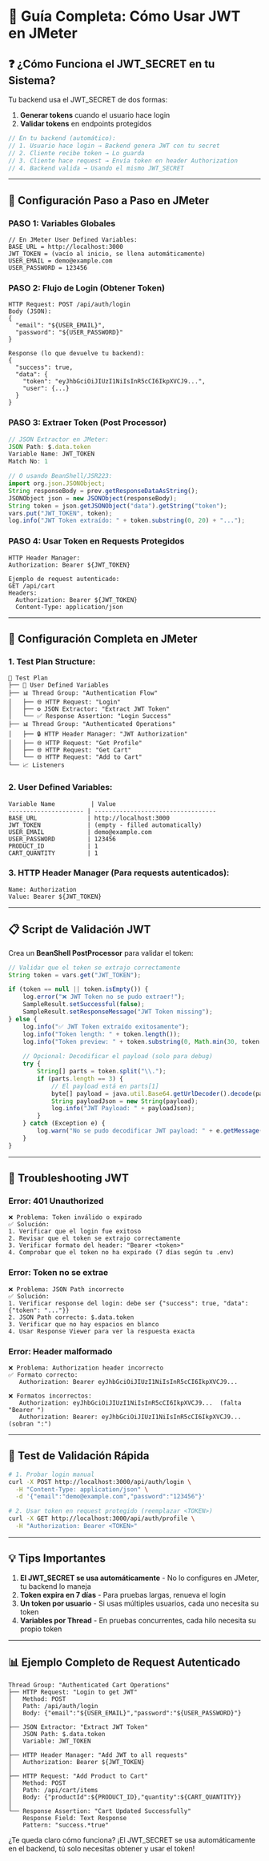 # 🔐 Guía Completa: Cómo Usar JWT en JMeter

## ❓ **¿Cómo Funciona el JWT_SECRET en tu Sistema?**

Tu backend usa el JWT_SECRET de dos formas:
1. **Generar tokens** cuando el usuario hace login
2. **Validar tokens** en endpoints protegidos

```javascript 
// En tu backend (automático):
// 1. Usuario hace login → Backend genera JWT con tu secret
// 2. Cliente recibe token → Lo guarda
// 3. Cliente hace request → Envía token en header Authorization
// 4. Backend valida → Usando el mismo JWT_SECRET
```

---

## 🎯 **Configuración Paso a Paso en JMeter**

### **PASO 1: Variables Globales**
```
// En JMeter User Defined Variables:
BASE_URL = http://localhost:3000
JWT_TOKEN = (vacío al inicio, se llena automáticamente)
USER_EMAIL = demo@example.com  
USER_PASSWORD = 123456
```

### **PASO 2: Flujo de Login (Obtener Token)**
```
HTTP Request: POST /api/auth/login
Body (JSON):
{
  "email": "${USER_EMAIL}",
  "password": "${USER_PASSWORD}"
}

Response (lo que devuelve tu backend):
{
  "success": true,
  "data": {
    "token": "eyJhbGciOiJIUzI1NiIsInR5cCI6IkpXVCJ9...",
    "user": {...}
  }
}
```

### **PASO 3: Extraer Token (Post Processor)**
```javascript
// JSON Extractor en JMeter:
JSON Path: $.data.token
Variable Name: JWT_TOKEN
Match No: 1

// O usando BeanShell/JSR223:
import org.json.JSONObject;
String responseBody = prev.getResponseDataAsString();
JSONObject json = new JSONObject(responseBody);
String token = json.getJSONObject("data").getString("token");
vars.put("JWT_TOKEN", token);
log.info("JWT Token extraído: " + token.substring(0, 20) + "...");
```

### **PASO 4: Usar Token en Requests Protegidos**
```
HTTP Header Manager:
Authorization: Bearer ${JWT_TOKEN}

Ejemplo de request autenticado:
GET /api/cart
Headers:
  Authorization: Bearer ${JWT_TOKEN}
  Content-Type: application/json
```

---

## 🔧 **Configuración Completa en JMeter**

### **1. Test Plan Structure:**
```
📁 Test Plan
├── 🔧 User Defined Variables
├── 📊 Thread Group: "Authentication Flow"
│   ├── 🌐 HTTP Request: "Login"
│   ├── ⚙️ JSON Extractor: "Extract JWT Token"
│   └── ✅ Response Assertion: "Login Success"
├── 📊 Thread Group: "Authenticated Operations"
│   ├── 🔒 HTTP Header Manager: "JWT Authorization"
│   ├── 🌐 HTTP Request: "Get Profile"
│   ├── 🌐 HTTP Request: "Get Cart"
│   └── 🌐 HTTP Request: "Add to Cart"
└── 📈 Listeners
```

### **2. User Defined Variables:**
```
Variable Name          | Value
--------------------- | ----------------------------------
BASE_URL              | http://localhost:3000
JWT_TOKEN             | (empty - filled automatically)
USER_EMAIL            | demo@example.com
USER_PASSWORD         | 123456
PRODUCT_ID            | 1
CART_QUANTITY         | 1
```

### **3. HTTP Header Manager (Para requests autenticados):**
```
Name: Authorization
Value: Bearer ${JWT_TOKEN}
```

---

## 📋 **Script de Validación JWT**

Crea un **BeanShell PostProcessor** para validar el token:

```javascript
// Validar que el token se extrajo correctamente
String token = vars.get("JWT_TOKEN");

if (token == null || token.isEmpty()) {
    log.error("❌ JWT Token no se pudo extraer!");
    SampleResult.setSuccessful(false);
    SampleResult.setResponseMessage("JWT Token missing");
} else {
    log.info("✅ JWT Token extraído exitosamente");
    log.info("Token length: " + token.length());
    log.info("Token preview: " + token.substring(0, Math.min(30, token.length())) + "...");
    
    // Opcional: Decodificar el payload (solo para debug)
    try {
        String[] parts = token.split("\\.");
        if (parts.length == 3) {
            // El payload está en parts[1]
            byte[] payload = java.util.Base64.getUrlDecoder().decode(parts[1]);
            String payloadJson = new String(payload);
            log.info("JWT Payload: " + payloadJson);
        }
    } catch (Exception e) {
        log.warn("No se pudo decodificar JWT payload: " + e.getMessage());
    }
}
```

---

## 🚨 **Troubleshooting JWT**

### **Error: 401 Unauthorized**
```
❌ Problema: Token inválido o expirado
✅ Solución:
1. Verificar que el login fue exitoso
2. Revisar que el token se extrajo correctamente  
3. Verificar formato del header: "Bearer <token>"
4. Comprobar que el token no ha expirado (7 días según tu .env)
```

### **Error: Token no se extrae**
```
❌ Problema: JSON Path incorrecto
✅ Solución:
1. Verificar response del login: debe ser {"success": true, "data": {"token": "..."}}
2. JSON Path correcto: $.data.token
3. Verificar que no hay espacios en blanco
4. Usar Response Viewer para ver la respuesta exacta
```

### **Error: Header malformado**
```
❌ Problema: Authorization header incorrecto
✅ Formato correcto: 
   Authorization: Bearer eyJhbGciOiJIUzI1NiIsInR5cCI6IkpXVCJ9...
   
❌ Formatos incorrectos:
   Authorization: eyJhbGciOiJIUzI1NiIsInR5cCI6IkpXVCJ9...  (falta "Bearer ")
   Authorization: Bearer: eyJhbGciOiJIUzI1NiIsInR5cCI6IkpXVCJ9... (sobran ":")
```

---

## 🧪 **Test de Validación Rápida**

```bash
# 1. Probar login manual
curl -X POST http://localhost:3000/api/auth/login \
  -H "Content-Type: application/json" \
  -d '{"email":"demo@example.com","password":"123456"}'

# 2. Usar token en request protegido (reemplazar <TOKEN>)
curl -X GET http://localhost:3000/api/auth/profile \
  -H "Authorization: Bearer <TOKEN>"
```

---

## 💡 **Tips Importantes**

1. **El JWT_SECRET se usa automáticamente** - No lo configures en JMeter, tu backend lo maneja
2. **Token expira en 7 días** - Para pruebas largas, renueva el login
3. **Un token por usuario** - Si usas múltiples usuarios, cada uno necesita su token
4. **Variables por Thread** - En pruebas concurrentes, cada hilo necesita su propio token

---

## 📊 **Ejemplo Completo de Request Autenticado**

```
Thread Group: "Authenticated Cart Operations"
├── HTTP Request: "Login to get JWT"
│   Method: POST
│   Path: /api/auth/login
│   Body: {"email":"${USER_EMAIL}","password":"${USER_PASSWORD}"}
│   
├── JSON Extractor: "Extract JWT Token" 
│   JSON Path: $.data.token
│   Variable: JWT_TOKEN
│   
├── HTTP Header Manager: "Add JWT to all requests"
│   Authorization: Bearer ${JWT_TOKEN}
│   
├── HTTP Request: "Add Product to Cart"
│   Method: POST  
│   Path: /api/cart/items
│   Body: {"productId":${PRODUCT_ID},"quantity":${CART_QUANTITY}}
│   
└── Response Assertion: "Cart Updated Successfully"
    Response Field: Text Response
    Pattern: "success.*true"
```

¿Te queda claro cómo funciona? ¡El JWT_SECRET se usa automáticamente en el backend, tú solo necesitas obtener y usar el token!
